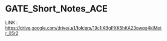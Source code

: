# GATE_Short_Notes_ACE

LINK : https://drive.google.com/drive/u/1/folders/19c1iXBgPXK5hKA23owqg4klMotr_05r2
